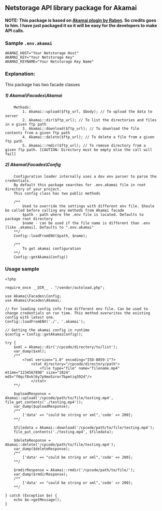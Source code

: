 ## Netstorage API library package for Akamai

#### NOTE: This package is based on [Akamai plugin by Raben](https://github.com/raben/Akamai/). So credits goes to him. I have just packaged it so it will be easy for the developers to make API calls.

### Sample `.env.akamai`

    AKAMAI_HOST="Your Netstorage Host"
    AKAMAI_KEY="Your Netstorage Key"
    AKAMAI_KEYNAME="Your Netstorage Key Name"

### Explanation:
This package has two facade classes

##### 1) Akamai\Facades\Akamai

        Methods:
            1. Akamai::upload($ftp_url, $body); // To upload the data to server
            2. Akamai::dir($ftp_url); // To list the directories and files in a given ftp path
            3. Akamai::download($ftp_url); // To download the file contents from a given ftp path
            4. Akamai::delete($ftp_url); // To delete a file from a given ftp path
            5. Akamai::rmdir($ftp_url); // To remove directory from a given ftp path. [CAUTION: Directory must be empty else the call will fail]
        
##### 2) Akamai\Facades\Config
       
        Configuration loader internally uses a dov env parser to parse the credentials.
        By default this package searches for .env.akamai file in root directory of your project.
        This config class has two public methods

        /**
            Used to override the settings with different env file. Shoule be called before calling any methods from Akamai facade
            $path - path where the .env file is located. Defaults to package root directory
            $name - can be used if the file name is different than .env [like .akamai]. Defaults to ".env.akamai"
        **/
        Config::loadFromENV($path, $name);

        /**
            To get akamai configuration
        **/
        Config::getAkamaiConfig()
        
### Usage sample

    <?php

    require_once __DIR__ . "/vendor/autoload.php";

    use Akamai\Facades\Config;
    use Akamai\Facades\Akamai;

    // For loading config info from different env file. Can be used to change credentials on run time. This method overwrites the existing config with latest one.
    Config::loadFromENV('./', '.akamai');

    // Getting the akamai config in runtime
    $config = Config::getAkamaiConfig();

    try {
        $xml = Akamai::dir('/cpcode/directory/to/list');
        var_dump($xml);
        /**
            <?xml version="1.0" encoding="ISO-8859-1"?>
                <stat directory="/cpcode/directory/path">
                    <file type="file" name="filename.mp4" mtime="1234567890" size="1024" md5="f0qcf8xkl6y7p9mo5zror7bpmtiq392d"/>
                </stat>
        **/

        $uploadResponse = Akamai::upload('/cpcode/path/to/file/testing.mp4', file_get_contents('./testing.mp4'));
        var_dump($uploadResponse);
        /**
            ['data' => "could be string or xml",'code' => 200];
        **/
        
        $filedata = Akamai::download('/cpcode/path/to/file/testing.mp4');
        file_put_contents('./testing.mp4', $filedata);

        $deleteResponse = Akamai::delete('/cpcode/path/to/file/testing.mp4');
        var_dump($deleteResponse);
        /**
            ['data' => "could be string or xml",'code' => 200];
        **/

        $rmdirResponse = Akamai::rmdir('/cpcode/path/to/file/');
        var_dump($rmdirResponse);
        /**
            ['data' => "could be string or xml",'code' => 200];
        **/

    } catch (Exception $e) {
        echo $e->getMessage();
    }